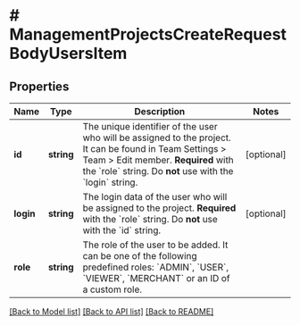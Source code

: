 # # ManagementProjectsCreateRequestBodyUsersItem

## Properties

Name | Type | Description | Notes
------------ | ------------- | ------------- | -------------
**id** | **string** | The unique identifier of the user who will be assigned to the project. It can be found in Team Settings &gt; Team &gt; Edit member. **Required** with the &#x60;role&#x60; string.  Do **not** use with the &#x60;login&#x60; string. | [optional]
**login** | **string** | The login data of the user who will be assigned to the project. **Required** with the &#x60;role&#x60; string.  Do **not** use with the &#x60;id&#x60; string. | [optional]
**role** | **string** | The role of the user to be added. It can be one of the following predefined roles: &#x60;ADMIN&#x60;, &#x60;USER&#x60;, &#x60;VIEWER&#x60;, &#x60;MERCHANT&#x60; or an ID of a custom role. |

[[Back to Model list]](../../README.md#models) [[Back to API list]](../../README.md#endpoints) [[Back to README]](../../README.md)
